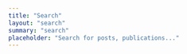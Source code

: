 ```yaml
---
title: "Search"
layout: "search"
summary: "search"
placeholder: "Search for posts, publications..."
---
```

